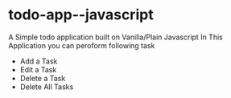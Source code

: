 # todo-app--javascript
A Simple todo application built on Vanilla/Plain Javascript
In This Application you can peroform following task
- Add a Task
- Edit a Task
- Delete a Task
- Delete All Tasks
